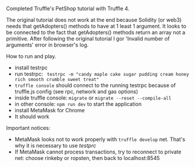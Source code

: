 Completed Truffle's PetShop tutorial with Truffle 4.

The original tutorial does not work at the end because Solidity (or web3) needs that getAdopters() methods to have at 1 least 1 argument.
It looks to be connected to the fact that getAdopters() methods return an array not a primitive. 
After following the original tutorial I gor 'Invalid number of arguments' error in browser's log.

How to run and play.
* install testrpc
* run testrpc:
`
testrpc -m "candy maple cake sugar pudding cream honey rich smooth crumble sweet treat"`
* `truffle console` should connect to the running testrpc because of truffle.js config (see rpc, network and gas options)
* inside truffle console: `migrate` or `migrate --reset --compile-all`
* in other console: `npm run dev` to start the application
* install MetaMask for Chrome
* It should work

Important notices:
* MetaMask looks not to work properly with `truffle develop` net. That's why it is necessary to use *testprc*
* If MetaMask cannot process transactions, try to reconnect to private net: choose rinkeby or ropsten, then back to localhost:8545
